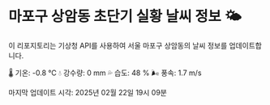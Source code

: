 
# 마포구 상암동 초단기 실황 날씨 정보 🌤️

이 리포지토리는 기상청 API를 사용하여 서울 마포구 상암동의 날씨 정보를 업데이트합니다. 

🌡️ 기온: -0.8 ℃
💧 강수량: 0 mm
💦 습도: 48 %
🌬️ 풍속: 1.7 m/s

마지막 업데이트 시각: 2025년 02월 22일 19시 09분    
